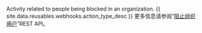 Activity related to people being blocked in an organization. {{ site.data.reusables.webhooks.action_type_desc }} 更多信息请参阅“[阻止组织用户](/v3/orgs/blocking/)”REST API。